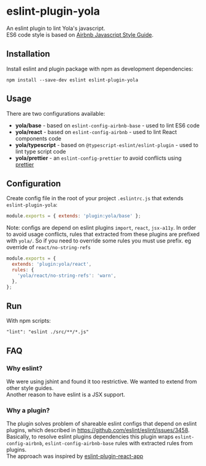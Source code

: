 # eslint-plugin-yola

An eslint plugin to lint Yola's javascript.  
ES6 code style is based on [Airbnb Javascript Style Guide](https://github.com/airbnb/javascript).

## Installation

Install eslint and plugin package with npm as development dependencies:

```
npm install --save-dev eslint eslint-plugin-yola
```

## Usage

There are two configurations available:

- **yola/base** - based on `eslint-config-airbnb-base` - used to lint ES6 code
- **yola/react** - based on `eslint-config-airbnb` - used to lint React components code
- **yola/typescript** - based on `@typescript-eslint/eslint-plugin` - used to lint type script code
- **yola/prettier** - an `eslint-config-prettier` to avoid conflicts using [prettier](https://github.com/prettier/prettier)

## Configuration

Create config file in the root of your project `.eslintrc.js` that extends `eslint-plugin-yola`:

```javascript
module.exports = { extends: 'plugin:yola/base' };
```

Note: configs are depend on eslint plugins `import`, `react`, `jsx-a11y`. In order to avoid usage conflicts, rules that extracted from these plugins are prefixed with `yola/`. So if you need to override some rules you must use prefix. eg override of `react/no-string-refs`

```javascript
module.exports = {
  extends: 'plugin:yola/react',
  rules: {
    'yola/react/no-string-refs': 'warn',
  },
};
```

## Run

With npm scripts:

```
"lint": "eslint ./src/**/*.js"
```

## FAQ

### Why eslint?

We were using jshint and found it too restrictive. We wanted to extend from other style guides.  
Another reason to have eslint is a JSX support.

### Why a plugin?

The plugin solves problem of shareable eslint configs that depend on eslint plugins, which described in https://github.com/eslint/eslint/issues/3458.  
Basically, to resolve eslint plugins dependencies this plugin wraps `eslint-config-airbnb`, `eslint-config-airbnb-base` rules with extracted rules from plugins.  
The approach was inspired by [eslint-plugin-react-app](https://github.com/mmazzarolo/eslint-plugin-react-app/)
